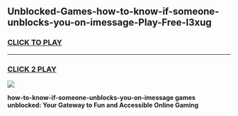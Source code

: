 
## Unblocked-Games-how-to-know-if-someone-unblocks-you-on-imessage-Play-Free-l3xug
<h3>
<a href="https://premium76.site?title=how-to-know-if-someone-unblocks-you-on-imessage&ref=20M">CLICK TO PLAY</a></h3>
<hr>

<h3>
<a href="https://premium76.site?title=how-to-know-if-someone-unblocks-you-on-imessage&ref=20M">CLICK 2 PLAY</a>
  
</h3>

<a href="https://premium76.site?title=how-to-know-if-someone-unblocks-you-on-imessage&ref=19M"><img src="https://clearcache.store/games.png"></a>


**how-to-know-if-someone-unblocks-you-on-imessage games unblocked: Your Gateway to Fun and Accessible Online Gaming**
